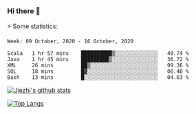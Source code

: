 ### Hi there 👋

⚡ Some statistics:

<!--START_SECTION:waka-->
```text
Week: 09 October, 2020 - 16 October, 2020

Scala   1 hr 57 mins    ██████████▒░░░░░░░░░░░░░░   40.74 % 
Java    1 hr 45 mins    █████████▒░░░░░░░░░░░░░░░   36.72 % 
XML     26 mins         ██▒░░░░░░░░░░░░░░░░░░░░░░   09.36 % 
SQL     18 mins         █▓░░░░░░░░░░░░░░░░░░░░░░░   06.40 % 
Bash    13 mins         █░░░░░░░░░░░░░░░░░░░░░░░░   04.63 % 
```
<!--END_SECTION:waka-->

[![Jiezhi's github stats](https://github-readme-stats.vercel.app/api?username=Jiezhi&show_icons=true)](https://github.com/Jiezhi/github-readme-stats)

[![Top Langs](https://github-readme-stats.vercel.app/api/top-langs/?username=Jiezhi&hide=javascript,html)](https://github.com/Jiezhi/github-readme-stats)
<!--
**Jiezhi/Jiezhi** is a ✨ _special_ ✨ repository because its `README.md` (this file) appears on your GitHub profile.

Here are some ideas to get you started:

- 🔭 I’m currently working on ...
- 🌱 I’m currently learning ...
- 👯 I’m looking to collaborate on ...
- 🤔 I’m looking for help with ...
- 💬 Ask me about ...
- 📫 How to reach me: ...
- 😄 Pronouns: ...
- ⚡ Fun fact: ...
-->

